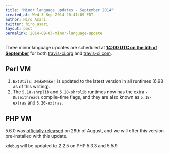 ```yaml
---
title: "Minor language updates - September 2014"
created_at: Wed 3 Sep 2014 20:41:09 EDT
author: Hiro Asari
twitter: hiro_asari
layout: post
permalink: 2014-09-03-minor-language-update
---
```


Three minor language updates are scheduled at 
**[14:00 UTC on the 5th of September](http://everytimezone.com/#2014-9-5,120,cn3)**
for both [travis-ci.org](https://travis-ci.org) and [travis-ci.com](https://travis-ci.com).

## Perl VM

1. `ExtUtils::MakeMaker` is updated to the latest version in all runtimes (6.98 as of this writing).
1. The `5.18-shrplib` and `5.20-shrplib` runtimes now has the extra `-Duseithreads` compile-time flags,
and they are also known as `5.18-extras` and `5.20-extras`.

## PHP VM

5.6.0 was [officially released](http://php.net/archive/2014.php#id2014-08-28-1) on 28th of August,
and we will offer this version pre-installed with this update.

`xdebug` will be updated to 2.2.5 on PHP 5.3.3 and 5.5.9.

